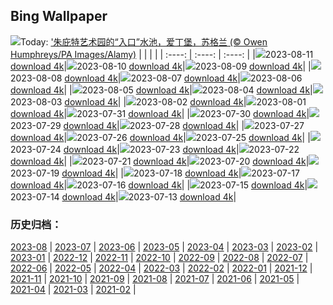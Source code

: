 ## Bing Wallpaper
![](https://global.bing.com/th?id=OHR.JupiterArtland_ZH-CN7955790073_UHD.jpg&w=1000)Today: ['朱庇特艺术园的“入口”水池，爱丁堡，苏格兰 (© Owen Humphreys/PA Images/Alamy)](https://global.bing.com/th?id=OHR.JupiterArtland_ZH-CN7955790073_UHD.jpg)
|      |      |      |
| :----: | :----: | :----: |
|![](https://global.bing.com/th?id=OHR.JupiterArtland_ZH-CN7955790073_UHD.jpg&pid=hp&w=384&h=216&rs=1&c=4)2023-08-11 [download 4k](https://global.bing.com/th?id=OHR.JupiterArtland_ZH-CN7955790073_UHD.jpg)|![](https://global.bing.com/th?id=OHR.WorldLionDay_ZH-CN0525835107_UHD.jpg&pid=hp&w=384&h=216&rs=1&c=4)2023-08-10 [download 4k](https://global.bing.com/th?id=OHR.WorldLionDay_ZH-CN0525835107_UHD.jpg)|![](https://global.bing.com/th?id=OHR.PandiZucchero_ZH-CN9833521922_UHD.jpg&pid=hp&w=384&h=216&rs=1&c=4)2023-08-09 [download 4k](https://global.bing.com/th?id=OHR.PandiZucchero_ZH-CN9833521922_UHD.jpg)|
|![](https://global.bing.com/th?id=OHR.LiQiu2023_ZH-CN9197909278_UHD.jpg&pid=hp&w=384&h=216&rs=1&c=4)2023-08-08 [download 4k](https://global.bing.com/th?id=OHR.LiQiu2023_ZH-CN9197909278_UHD.jpg)|![](https://global.bing.com/th?id=OHR.BodieNC_ZH-CN9027999004_UHD.jpg&pid=hp&w=384&h=216&rs=1&c=4)2023-08-07 [download 4k](https://global.bing.com/th?id=OHR.BodieNC_ZH-CN9027999004_UHD.jpg)|![](https://global.bing.com/th?id=OHR.NaganoPond_ZH-CN8794832798_UHD.jpg&pid=hp&w=384&h=216&rs=1&c=4)2023-08-06 [download 4k](https://global.bing.com/th?id=OHR.NaganoPond_ZH-CN8794832798_UHD.jpg)|
|![](https://global.bing.com/th?id=OHR.AtlanticPuffin_ZH-CN8523220989_UHD.jpg&pid=hp&w=384&h=216&rs=1&c=4)2023-08-05 [download 4k](https://global.bing.com/th?id=OHR.AtlanticPuffin_ZH-CN8523220989_UHD.jpg)|![](https://global.bing.com/th?id=OHR.GothicRuins_ZH-CN8317467997_UHD.jpg&pid=hp&w=384&h=216&rs=1&c=4)2023-08-04 [download 4k](https://global.bing.com/th?id=OHR.GothicRuins_ZH-CN8317467997_UHD.jpg)|![](https://global.bing.com/th?id=OHR.ZelenciSprings_ZH-CN8022746409_UHD.jpg&pid=hp&w=384&h=216&rs=1&c=4)2023-08-03 [download 4k](https://global.bing.com/th?id=OHR.ZelenciSprings_ZH-CN8022746409_UHD.jpg)|
|![](https://global.bing.com/th?id=OHR.CapitolButte_ZH-CN7707972988_UHD.jpg&pid=hp&w=384&h=216&rs=1&c=4)2023-08-02 [download 4k](https://global.bing.com/th?id=OHR.CapitolButte_ZH-CN7707972988_UHD.jpg)|![](https://global.bing.com/th?id=OHR.DenaliClimber_ZH-CN7548168932_UHD.jpg&pid=hp&w=384&h=216&rs=1&c=4)2023-08-01 [download 4k](https://global.bing.com/th?id=OHR.DenaliClimber_ZH-CN7548168932_UHD.jpg)|![](https://global.bing.com/th?id=OHR.RockHouse_ZH-CN7318310409_UHD.jpg&pid=hp&w=384&h=216&rs=1&c=4)2023-07-31 [download 4k](https://global.bing.com/th?id=OHR.RockHouse_ZH-CN7318310409_UHD.jpg)|
|![](https://global.bing.com/th?id=OHR.PalouseHills_ZH-CN6864015897_UHD.jpg&pid=hp&w=384&h=216&rs=1&c=4)2023-07-30 [download 4k](https://global.bing.com/th?id=OHR.PalouseHills_ZH-CN6864015897_UHD.jpg)|![](https://global.bing.com/th?id=OHR.TigerIndia_ZH-CN6657629375_UHD.jpg&pid=hp&w=384&h=216&rs=1&c=4)2023-07-29 [download 4k](https://global.bing.com/th?id=OHR.TigerIndia_ZH-CN6657629375_UHD.jpg)|![](https://global.bing.com/th?id=OHR.SanBlasIslands_ZH-CN6320572106_UHD.jpg&pid=hp&w=384&h=216&rs=1&c=4)2023-07-28 [download 4k](https://global.bing.com/th?id=OHR.SanBlasIslands_ZH-CN6320572106_UHD.jpg)|
|![](https://global.bing.com/th?id=OHR.ParisLouvre_ZH-CN0341884841_UHD.jpg&pid=hp&w=384&h=216&rs=1&c=4)2023-07-27 [download 4k](https://global.bing.com/th?id=OHR.ParisLouvre_ZH-CN0341884841_UHD.jpg)|![](https://global.bing.com/th?id=OHR.MangrovePark_ZH-CN0208518370_UHD.jpg&pid=hp&w=384&h=216&rs=1&c=4)2023-07-26 [download 4k](https://global.bing.com/th?id=OHR.MangrovePark_ZH-CN0208518370_UHD.jpg)|![](https://global.bing.com/th?id=OHR.LasLagunas_ZH-CN9917702340_UHD.jpg&pid=hp&w=384&h=216&rs=1&c=4)2023-07-25 [download 4k](https://global.bing.com/th?id=OHR.LasLagunas_ZH-CN9917702340_UHD.jpg)|
|![](https://global.bing.com/th?id=OHR.ZebraCousins_ZH-CN8159888859_UHD.jpg&pid=hp&w=384&h=216&rs=1&c=4)2023-07-24 [download 4k](https://global.bing.com/th?id=OHR.ZebraCousins_ZH-CN8159888859_UHD.jpg)|![](https://global.bing.com/th?id=OHR.TeaEstate_ZH-CN9645412630_UHD.jpg&pid=hp&w=384&h=216&rs=1&c=4)2023-07-23 [download 4k](https://global.bing.com/th?id=OHR.TeaEstate_ZH-CN9645412630_UHD.jpg)|![](https://global.bing.com/th?id=OHR.HammockDay_ZH-CN9368760971_UHD.jpg&pid=hp&w=384&h=216&rs=1&c=4)2023-07-22 [download 4k](https://global.bing.com/th?id=OHR.HammockDay_ZH-CN9368760971_UHD.jpg)|
|![](https://global.bing.com/th?id=OHR.BridgeNorway_ZH-CN9063814637_UHD.jpg&pid=hp&w=384&h=216&rs=1&c=4)2023-07-21 [download 4k](https://global.bing.com/th?id=OHR.BridgeNorway_ZH-CN9063814637_UHD.jpg)|![](https://global.bing.com/th?id=OHR.MoonDayArtemis_ZH-CN8743374853_UHD.jpg&pid=hp&w=384&h=216&rs=1&c=4)2023-07-20 [download 4k](https://global.bing.com/th?id=OHR.MoonDayArtemis_ZH-CN8743374853_UHD.jpg)|![](https://global.bing.com/th?id=OHR.CrescentLake_ZH-CN8294493832_UHD.jpg&pid=hp&w=384&h=216&rs=1&c=4)2023-07-19 [download 4k](https://global.bing.com/th?id=OHR.CrescentLake_ZH-CN8294493832_UHD.jpg)|
|![](https://global.bing.com/th?id=OHR.BucerosBicornis_ZH-CN7795050230_UHD.jpg&pid=hp&w=384&h=216&rs=1&c=4)2023-07-18 [download 4k](https://global.bing.com/th?id=OHR.BucerosBicornis_ZH-CN7795050230_UHD.jpg)|![](https://global.bing.com/th?id=OHR.CavanCastle_ZH-CN7109317900_UHD.jpg&pid=hp&w=384&h=216&rs=1&c=4)2023-07-17 [download 4k](https://global.bing.com/th?id=OHR.CavanCastle_ZH-CN7109317900_UHD.jpg)|![](https://global.bing.com/th?id=OHR.BearHoleBrook_ZH-CN6855885557_UHD.jpg&pid=hp&w=384&h=216&rs=1&c=4)2023-07-16 [download 4k](https://global.bing.com/th?id=OHR.BearHoleBrook_ZH-CN6855885557_UHD.jpg)|
|![](https://global.bing.com/th?id=OHR.CastelmazzanoSunrise_ZH-CN6733875019_UHD.jpg&pid=hp&w=384&h=216&rs=1&c=4)2023-07-15 [download 4k](https://global.bing.com/th?id=OHR.CastelmazzanoSunrise_ZH-CN6733875019_UHD.jpg)|![](https://global.bing.com/th?id=OHR.BlacktipSharks_ZH-CN6532659465_UHD.jpg&pid=hp&w=384&h=216&rs=1&c=4)2023-07-14 [download 4k](https://global.bing.com/th?id=OHR.BlacktipSharks_ZH-CN6532659465_UHD.jpg)|![](https://global.bing.com/th?id=OHR.ZhangyeGeopark_ZH-CN1045536243_UHD.jpg&pid=hp&w=384&h=216&rs=1&c=4)2023-07-13 [download 4k](https://global.bing.com/th?id=OHR.ZhangyeGeopark_ZH-CN1045536243_UHD.jpg)|

### 历史归档：
[2023-08](https://github.com/niumoo/bing-wallpaper/tree/main/picture/2023-08/) | [2023-07](https://github.com/niumoo/bing-wallpaper/tree/main/picture/2023-07/) | [2023-06](https://github.com/niumoo/bing-wallpaper/tree/main/picture/2023-06/) | [2023-05](https://github.com/niumoo/bing-wallpaper/tree/main/picture/2023-05/) | [2023-04](https://github.com/niumoo/bing-wallpaper/tree/main/picture/2023-04/) | [2023-03](https://github.com/niumoo/bing-wallpaper/tree/main/picture/2023-03/) | [2023-02](https://github.com/niumoo/bing-wallpaper/tree/main/picture/2023-02/) | [2023-01](https://github.com/niumoo/bing-wallpaper/tree/main/picture/2023-01/) | 
[2022-12](https://github.com/niumoo/bing-wallpaper/tree/main/picture/2022-12/) | [2022-11](https://github.com/niumoo/bing-wallpaper/tree/main/picture/2022-11/) | [2022-10](https://github.com/niumoo/bing-wallpaper/tree/main/picture/2022-10/) | [2022-09](https://github.com/niumoo/bing-wallpaper/tree/main/picture/2022-09/) | [2022-08](https://github.com/niumoo/bing-wallpaper/tree/main/picture/2022-08/) | [2022-07](https://github.com/niumoo/bing-wallpaper/tree/main/picture/2022-07/) | [2022-06](https://github.com/niumoo/bing-wallpaper/tree/main/picture/2022-06/) | [2022-05](https://github.com/niumoo/bing-wallpaper/tree/main/picture/2022-05/) | 
[2022-04](https://github.com/niumoo/bing-wallpaper/tree/main/picture/2022-04/) | [2022-03](https://github.com/niumoo/bing-wallpaper/tree/main/picture/2022-03/) | [2022-02](https://github.com/niumoo/bing-wallpaper/tree/main/picture/2022-02/) | [2022-01](https://github.com/niumoo/bing-wallpaper/tree/main/picture/2022-01/) | [2021-12](https://github.com/niumoo/bing-wallpaper/tree/main/picture/2021-12/) | [2021-11](https://github.com/niumoo/bing-wallpaper/tree/main/picture/2021-11/) | [2021-10](https://github.com/niumoo/bing-wallpaper/tree/main/picture/2021-10/) | [2021-09](https://github.com/niumoo/bing-wallpaper/tree/main/picture/2021-09/) | 
[2021-08](https://github.com/niumoo/bing-wallpaper/tree/main/picture/2021-08/) | [2021-07](https://github.com/niumoo/bing-wallpaper/tree/main/picture/2021-07/) | [2021-06](https://github.com/niumoo/bing-wallpaper/tree/main/picture/2021-06/) | [2021-05](https://github.com/niumoo/bing-wallpaper/tree/main/picture/2021-05/) | [2021-04](https://github.com/niumoo/bing-wallpaper/tree/main/picture/2021-04/) | [2021-03](https://github.com/niumoo/bing-wallpaper/tree/main/picture/2021-03/) | [2021-02](https://github.com/niumoo/bing-wallpaper/tree/main/picture/2021-02/) | 